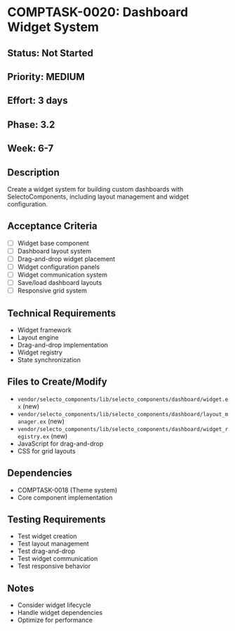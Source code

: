 # COMPTASK-0020: Dashboard Widget System

## Status: Not Started
## Priority: MEDIUM
## Effort: 3 days
## Phase: 3.2
## Week: 6-7

## Description
Create a widget system for building custom dashboards with SelectoComponents, including layout management and widget configuration.

## Acceptance Criteria
- [ ] Widget base component
- [ ] Dashboard layout system
- [ ] Drag-and-drop widget placement
- [ ] Widget configuration panels
- [ ] Widget communication system
- [ ] Save/load dashboard layouts
- [ ] Responsive grid system

## Technical Requirements
- Widget framework
- Layout engine
- Drag-and-drop implementation
- Widget registry
- State synchronization

## Files to Create/Modify
- `vendor/selecto_components/lib/selecto_components/dashboard/widget.ex` (new)
- `vendor/selecto_components/lib/selecto_components/dashboard/layout_manager.ex` (new)
- `vendor/selecto_components/lib/selecto_components/dashboard/widget_registry.ex` (new)
- JavaScript for drag-and-drop
- CSS for grid layouts

## Dependencies
- COMPTASK-0018 (Theme system)
- Core component implementation

## Testing Requirements
- Test widget creation
- Test layout management
- Test drag-and-drop
- Test widget communication
- Test responsive behavior

## Notes
- Consider widget lifecycle
- Handle widget dependencies
- Optimize for performance